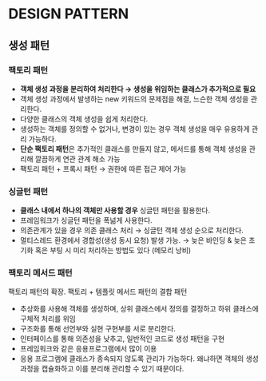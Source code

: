 # DESIGN PATTERN

## 생성 패턴

### 팩토리 패턴

- **객체 생성 과정을 분리하여 처리한다 → 생성을 위임하는 클래스가 추가적으로 필요**
- 객체 생성 과정에서 발생하는 new 키워드의 문제점을 해결, 느슨한 객체 생성을 관리한다.
- 다양한 클래스의 객체 생성을 쉽게 처리한다.
- 생성하는 객체를 정의할 수 없거나, 변경이 있는 경우 객체 생성을 매우 유용하게 관리 가능하다.
- **단순 팩토리 패턴**은 추가적인 클래스를 만들지 않고, 메서드를 통해 객체 생성을 관리해 깔끔하게 연관 관계 해소 가능
- 팩토리 패턴 + 프록시 패턴 → 권한에 따른 접근 제어 가능

### 싱글턴 패턴

- **클래스 내에서 하나의 객체만 사용할 경우** 싱글턴 패턴을 활용한다.
- 프레임워크가 싱글턴 패턴을 폭넒게 사용한다.
- 의존관계가 있을 경우 의존 클래스 처리 → 싱글턴 객체 생성 순으로 처리한다.
- 멀티스레드 환경에서 경합성(생성 동시 요청) 발생 가능. → 늦은 바인딩 & 늦은 초기화 혹은 부팅 시 미리 처리하는 방법도 있다 (메모리 낭비)

### 팩토리 메서드 패턴

팩토리 패턴의 확장. 팩토리 + 템플릿 메서드 패턴의 결합 패턴

- 추상화를 사용해 객체를 생성하며, 상위 클래스에서 정의를 결정하고 하위 클래스에 구체적 처리를 위임
- 구조화를 통해 선언부와 실현 구현부를 서로 분리한다.
- 인터페이스를 통해 의존성을 낮추고, 일반적인 코드로 생성 패턴을 구현
- 프레임워크와 같은 응용프로그램에서 많이 이용
- 응용 프로그램에 클래스가 종속되지 않도록 관리가 가능하다. 왜냐하면 객체의 생성 과정을 캡슐화하고 이를 분리해 관리할 수 있기 때문이다.
